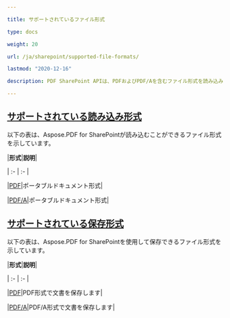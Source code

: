 ```yaml
---

title: サポートされているファイル形式

type: docs

weight: 20

url: /ja/sharepoint/supported-file-formats/

lastmod: "2020-12-16"

description: PDF SharePoint APIは、PDFおよびPDF/Aを含むファイル形式を読み込みおよび保存できます。

---
```


## <ins>**サポートされている読み込み形式**

以下の表は、Aspose.PDF for SharePointが読み込むことができるファイル形式を示しています。



|**形式**|**説明**|

| :- | :- |

|[PDF](https://docs.fileformat.com/pdf/)|ポータブルドキュメント形式|

|[PDF/A](https://docs.fileformat.com/pdf/a/)|ポータブルドキュメント形式|

## <ins>**サポートされている保存形式**

以下の表は、Aspose.PDF for SharePointを使用して保存できるファイル形式を示しています。



|**形式**|**説明**|

| :- | :- |

|[PDF](https://docs.fileformat.com/pdf/)|PDF形式で文書を保存します|

|[PDF/A](https://docs.fileformat.com/pdf/a/)|PDF/A形式で文書を保存します|